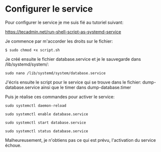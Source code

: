 # Configurer le service

Pour configurer le service je me suis fié au tutoriel suivant:

https://tecadmin.net/run-shell-script-as-systemd-service

Je commence par m'accorder les droits sur le fichier:

````shell
$ sudo chmod +x script.sh
````

Je créé ensuite le fichier database.service et je le sauvegarde dans /lib/systemd/system/:

````shell
sudo nano /lib/systemd/system/database.service
````

J'écris ensuite le script pour le service qui se trouve dans le fichier: dump-database.service ainsi que le timer dans dump-database.timer

Puis je réalise ces commandes pour activer le service:
````shell
sudo systemctl daemon-reload

sudo systemctl enable database.service

sudo systemctl start database.service

sudo systemctl status database.service
````

Malheureusement, je n'obtiens pas ce qui est prévu, l'activation du service échoue.
